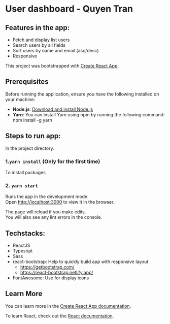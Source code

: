 # User dashboard - Quyen Tran

## Features in the app:
- Fetch and display list users
- Search users by all fields
- Sort users by name and email (asc/desc)
- Responsive

This project was bootstrapped with [Create React App](https://github.com/facebook/create-react-app).

## Prerequisites

Before running the application, ensure you have the following installed on your machine:

- **Node.js**: [Download and install Node.js](https://nodejs.org/)
- **Yarn**: You can install Yarn using npm by running the following command: npm install -g yarn

## Steps to run app:

In the project directory.

### 1.`yarn install` (Only for the first time)

To install packages

### 2. `yarn start`

Runs the app in the development mode.\
Open [http://localhost:3000](http://localhost:3000) to view it in the browser.

The page will reload if you make edits.\
You will also see any lint errors in the console.

## Techstacks:
- ReactJS
- Typesript
- Sass
- react-bootstrap: Help to quickly build app with responsive layout
  + https://getbootstrap.com/
  + https://react-bootstrap.netlify.app/
- FontAwesome: Use for display icons

## Learn More

You can learn more in the [Create React App documentation](https://facebook.github.io/create-react-app/docs/getting-started).

To learn React, check out the [React documentation](https://reactjs.org/).

